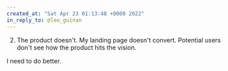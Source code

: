 ```yaml
---
created_at: "Sat Apr 23 01:13:48 +0000 2022"
in_reply_to: @leo_guinan
---
```


2. The product doesn't. My landing page doesn't convert. Potential users don't see how the product hits the vision.

I need to do better.